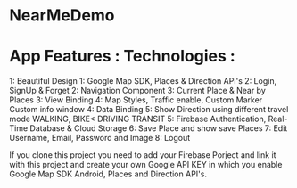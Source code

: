 # NearMeDemo

# App Features :                                                                                              Technologies :
 1:   Beautiful Design                                                                                        1:   Google Map SDK, Places & Direction API's
 2:   Login, SignUp & Forget                                                                                  2:   Navigation Component
 3:   Current Place & Near by Places                                                                          3:   View Binding
 4:   Map Styles, Traffic enable, Custom Marker Custom info window                                            4:   Data Binding
 5:   Show Direction using different travel mode WALKING, BIKE< DRIVING TRANSIT                               5:   Firebase Authentication, Real-Time Database & Cloud Storage
 6:   Save Place and show save Places
 7:   Edit Username, Email, Password and Image
 8:   Logout
 
 

If you clone this project you need to add your Firebase Porject and link it with this project and create your own Google API KEY in which you enable Google Map SDK Android,
Places and Direction API's.
